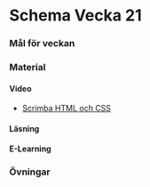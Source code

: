 # Schema Vecka 21

### Mål för veckan

### Material
#### Video
* [Scrimba HTML och CSS](https://scrimba.com/learn/htmlandcss)
#### Läsning
#### E-Learning

### Övningar
